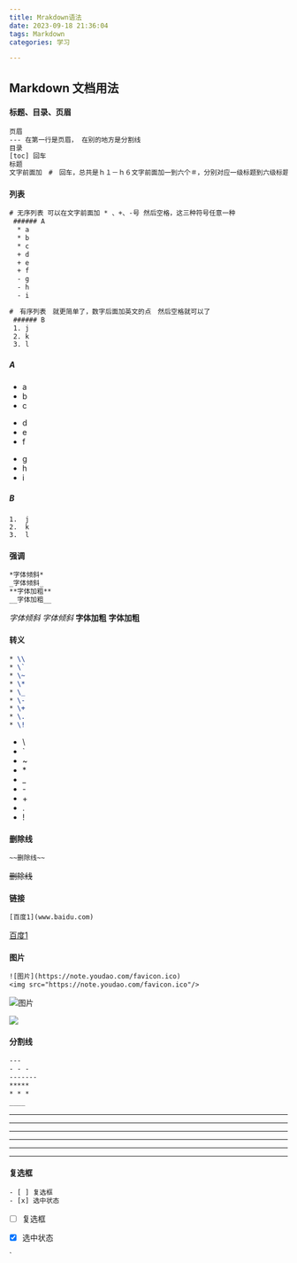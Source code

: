 ```yaml
---
title: Mrakdown语法
date: 2023-09-18 21:36:04
tags: Markdown
categories: 学习

---
```


## Markdown 文档用法

#### 标题、目录、页眉

```tex
页眉
--- 在第一行是页眉， 在别的地方是分割线
目录
[toc] 回车
标题
文字前面加　#　回车，总共是ｈ１－ｈ６文字前面加一到六个＃，分别对应一级标题到六级标题
```



#### 列表

```tex
# 无序列表 可以在文字前面加 * 、+、-号 然后空格，这三种符号任意一种
 ###### A
  * a
  * b
  * c
  + d
  + e
  + f
  - g
  - h
  - i

#　有序列表　就更简单了，数字后面加英文的点　然后空格就可以了
 ###### B
 1. j
 2. k
 3. l
```

##### A

  * a
  * b
  * c

  + d
  + e
  + f

  - g
  - h
  - i

##### B

    1.  j
    2.  k
    3.  l

#### 强调

```tex
*字体倾斜*
_字体倾斜_
**字体加粗**
__字体加粗__
```

*字体倾斜*
_字体倾斜_
**字体加粗**
__字体加粗__

#### 转义

```tex
* \\
* \`
* \~
* \*
* \_
* \-
* \+
* \.
* \!
```

* \\
* \`
* \~
* \*
* \_
* \-
* \+
* \.
* \!

#### 删除线

```tex
~~删除线~~
```

~~删除线~~

#### 链接

```tex
[百度1](www.baidu.com)
```

[百度1](www.baidu.com)

#### 图片

```tex
![图片](https://note.youdao.com/favicon.ico)
<img src="https://note.youdao.com/favicon.ico"/>
```

 ![图片](https://note.youdao.com/favicon.ico)

<img src="https://note.youdao.com/favicon.ico"/>

#### 分割线

```tex
---
- - -
-------
*****
* * *
____
```


---

- - -

-------

*****

* * *

____



#### 复选框

```tex
- [ ] 复选框
- [x] 选中状态
```

- [ ] 复选框
- [x] 选中状态



`
